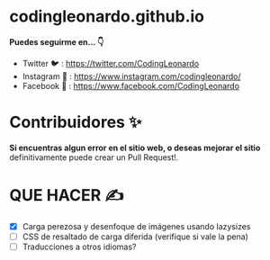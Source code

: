 # codingleonardo.github.io

**Puedes seguirme en... 👇**

- Twitter 🐦 : https://twitter.com/CodingLeonardo
- Instagram 📸 : https://www.instagram.com/codingleonardo/
- Facebook 💬 : https://www.facebook.com/CodingLeonardo

# Contribuidores ✨

**Si encuentras algun error en el sitio web, o deseas mejorar el sitio** definitivamente puede crear un Pull Request!.

# QUE HACER ✍️

- [x] Carga perezosa y desenfoque de imágenes usando lazysizes
- [ ] CSS de resaltado de carga diferida (verifique si vale la pena)
- [ ] Traducciones a otros idiomas?
